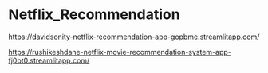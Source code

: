 # Netflix_Recommendation

https://davidsonity-netflix-recommendation-app-gopbme.streamlitapp.com/

https://rushikeshdane-netflix-movie-recommendation-system-app-fj0bt0.streamlitapp.com/
